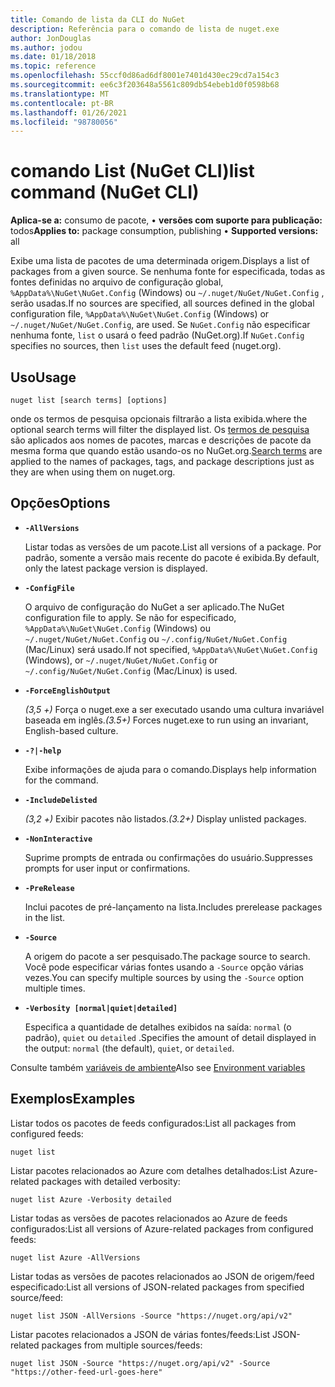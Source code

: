 ```yaml
---
title: Comando de lista da CLI do NuGet
description: Referência para o comando de lista de nuget.exe
author: JonDouglas
ms.author: jodou
ms.date: 01/18/2018
ms.topic: reference
ms.openlocfilehash: 55ccf0d86ad6df8001e7401d430ec29cd7a154c3
ms.sourcegitcommit: ee6c3f203648a5561c809db54ebeb1d0f0598b68
ms.translationtype: MT
ms.contentlocale: pt-BR
ms.lasthandoff: 01/26/2021
ms.locfileid: "98780056"
---
```

# <a name="list-command-nuget-cli"></a><span data-ttu-id="a7b2b-103">comando List (NuGet CLI)</span><span class="sxs-lookup"><span data-stu-id="a7b2b-103">list command (NuGet CLI)</span></span>

<span data-ttu-id="a7b2b-104">**Aplica-se a:** consumo de pacote, &bullet; **versões com suporte para publicação:** todos</span><span class="sxs-lookup"><span data-stu-id="a7b2b-104">**Applies to:** package consumption, publishing &bullet; **Supported versions:** all</span></span>

<span data-ttu-id="a7b2b-105">Exibe uma lista de pacotes de uma determinada origem.</span><span class="sxs-lookup"><span data-stu-id="a7b2b-105">Displays a list of packages from a given source.</span></span> <span data-ttu-id="a7b2b-106">Se nenhuma fonte for especificada, todas as fontes definidas no arquivo de configuração global, `%AppData%\NuGet\NuGet.Config` (Windows) ou `~/.nuget/NuGet/NuGet.Config` , serão usadas.</span><span class="sxs-lookup"><span data-stu-id="a7b2b-106">If no sources are specified, all sources defined in the global configuration file, `%AppData%\NuGet\NuGet.Config` (Windows) or `~/.nuget/NuGet/NuGet.Config`, are used.</span></span> <span data-ttu-id="a7b2b-107">Se `NuGet.Config` não especificar nenhuma fonte, `list` o usará o feed padrão (NuGet.org).</span><span class="sxs-lookup"><span data-stu-id="a7b2b-107">If `NuGet.Config` specifies no sources, then `list` uses the default feed (nuget.org).</span></span>

## <a name="usage"></a><span data-ttu-id="a7b2b-108">Uso</span><span class="sxs-lookup"><span data-stu-id="a7b2b-108">Usage</span></span>

```cli
nuget list [search terms] [options]
```

<span data-ttu-id="a7b2b-109">onde os termos de pesquisa opcionais filtrarão a lista exibida.</span><span class="sxs-lookup"><span data-stu-id="a7b2b-109">where the optional search terms will filter the displayed list.</span></span> <span data-ttu-id="a7b2b-110">Os [termos de pesquisa](../../consume-packages/finding-and-choosing-packages.md#search-syntax) são aplicados aos nomes de pacotes, marcas e descrições de pacote da mesma forma que quando estão usando-os no NuGet.org.</span><span class="sxs-lookup"><span data-stu-id="a7b2b-110">[Search terms](../../consume-packages/finding-and-choosing-packages.md#search-syntax) are applied to the names of packages, tags, and package descriptions just as they are when using them on nuget.org.</span></span> 

## <a name="options"></a><span data-ttu-id="a7b2b-111">Opções</span><span class="sxs-lookup"><span data-stu-id="a7b2b-111">Options</span></span>

- **`-AllVersions`**

  <span data-ttu-id="a7b2b-112">Listar todas as versões de um pacote.</span><span class="sxs-lookup"><span data-stu-id="a7b2b-112">List all versions of a package.</span></span> <span data-ttu-id="a7b2b-113">Por padrão, somente a versão mais recente do pacote é exibida.</span><span class="sxs-lookup"><span data-stu-id="a7b2b-113">By default, only the latest package version is displayed.</span></span>

- **`-ConfigFile`**

  <span data-ttu-id="a7b2b-114">O arquivo de configuração do NuGet a ser aplicado.</span><span class="sxs-lookup"><span data-stu-id="a7b2b-114">The NuGet configuration file to apply.</span></span> <span data-ttu-id="a7b2b-115">Se não for especificado, `%AppData%\NuGet\NuGet.Config` (Windows) ou `~/.nuget/NuGet/NuGet.Config` ou `~/.config/NuGet/NuGet.Config` (Mac/Linux) será usado.</span><span class="sxs-lookup"><span data-stu-id="a7b2b-115">If not specified, `%AppData%\NuGet\NuGet.Config` (Windows), or `~/.nuget/NuGet/NuGet.Config` or `~/.config/NuGet/NuGet.Config` (Mac/Linux) is used.</span></span>

- **`-ForceEnglishOutput`**

  <span data-ttu-id="a7b2b-116">*(3,5 +)* Força o nuget.exe a ser executado usando uma cultura invariável baseada em inglês.</span><span class="sxs-lookup"><span data-stu-id="a7b2b-116">*(3.5+)* Forces nuget.exe to run using an invariant, English-based culture.</span></span>

- **`-?|-help`**

  <span data-ttu-id="a7b2b-117">Exibe informações de ajuda para o comando.</span><span class="sxs-lookup"><span data-stu-id="a7b2b-117">Displays help information for the command.</span></span>

- **`-IncludeDelisted`**

  <span data-ttu-id="a7b2b-118">*(3,2 +)* Exibir pacotes não listados.</span><span class="sxs-lookup"><span data-stu-id="a7b2b-118">*(3.2+)* Display unlisted packages.</span></span>

- **`-NonInteractive`**

  <span data-ttu-id="a7b2b-119">Suprime prompts de entrada ou confirmações do usuário.</span><span class="sxs-lookup"><span data-stu-id="a7b2b-119">Suppresses prompts for user input or confirmations.</span></span>

- **`-PreRelease`**

  <span data-ttu-id="a7b2b-120">Inclui pacotes de pré-lançamento na lista.</span><span class="sxs-lookup"><span data-stu-id="a7b2b-120">Includes prerelease packages in the list.</span></span>

- **`-Source`**

  <span data-ttu-id="a7b2b-121">A origem do pacote a ser pesquisado.</span><span class="sxs-lookup"><span data-stu-id="a7b2b-121">The package source to search.</span></span> <span data-ttu-id="a7b2b-122">Você pode especificar várias fontes usando a `-Source` opção várias vezes.</span><span class="sxs-lookup"><span data-stu-id="a7b2b-122">You can specify multiple sources by using the `-Source` option multiple times.</span></span>

- **`-Verbosity [normal|quiet|detailed]`**

  <span data-ttu-id="a7b2b-123">Especifica a quantidade de detalhes exibidos na saída: `normal` (o padrão), `quiet` ou `detailed` .</span><span class="sxs-lookup"><span data-stu-id="a7b2b-123">Specifies the amount of detail displayed in the output: `normal` (the default), `quiet`, or `detailed`.</span></span>

<span data-ttu-id="a7b2b-124">Consulte também [variáveis de ambiente](cli-ref-environment-variables.md)</span><span class="sxs-lookup"><span data-stu-id="a7b2b-124">Also see [Environment variables](cli-ref-environment-variables.md)</span></span>

## <a name="examples"></a><span data-ttu-id="a7b2b-125">Exemplos</span><span class="sxs-lookup"><span data-stu-id="a7b2b-125">Examples</span></span>

<span data-ttu-id="a7b2b-126">Listar todos os pacotes de feeds configurados:</span><span class="sxs-lookup"><span data-stu-id="a7b2b-126">List all packages from configured feeds:</span></span>
```
nuget list
```
<span data-ttu-id="a7b2b-127">Listar pacotes relacionados ao Azure com detalhes detalhados:</span><span class="sxs-lookup"><span data-stu-id="a7b2b-127">List Azure-related packages with detailed verbosity:</span></span>
```
nuget list Azure -Verbosity detailed
```
<span data-ttu-id="a7b2b-128">Listar todas as versões de pacotes relacionados ao Azure de feeds configurados:</span><span class="sxs-lookup"><span data-stu-id="a7b2b-128">List all versions of Azure-related packages from configured feeds:</span></span>
```
nuget list Azure -AllVersions
```
<span data-ttu-id="a7b2b-129">Listar todas as versões de pacotes relacionados ao JSON de origem/feed especificado:</span><span class="sxs-lookup"><span data-stu-id="a7b2b-129">List all versions of JSON-related packages from specified source/feed:</span></span>
```
nuget list JSON -AllVersions -Source "https://nuget.org/api/v2"
```
<span data-ttu-id="a7b2b-130">Listar pacotes relacionados a JSON de várias fontes/feeds:</span><span class="sxs-lookup"><span data-stu-id="a7b2b-130">List JSON-related packages from multiple sources/feeds:</span></span>
```
nuget list JSON -Source "https://nuget.org/api/v2" -Source "https://other-feed-url-goes-here"
```
